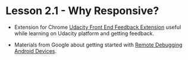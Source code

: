 # Lesson 2.1 - Why Responsive?

* Extension for Chrome [Udacity Front End Feedback Extension](https://chrome.google.com/webstore/detail/udacity-front-end-feedbac/melpgahbngpgnbhhccnopmlmpbmdaeoi) useful while learning on Udacity platform and getting feedback.

* Materials from Google about getting started with [Remote Debugging Android Devices](https://developers.google.com/web/tools/chrome-devtools/remote-debugging/).
